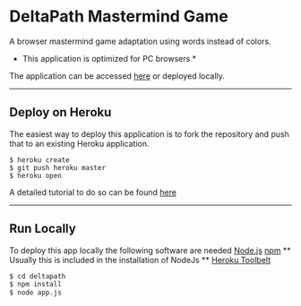 # DeltaPath Mastermind Game

A browser mastermind game adaptation using words instead of colors. 
* This application is optimized for PC browsers *

The application can be accessed [here](http://sleepy-garden-2332.herokuapp.com) or deployed locally.

-------------------

## Deploy on Heroku

The easiest way to deploy this application is to fork the repository and push that to an existing Heroku application.

```
$ heroku create
$ git push heroku master
$ heroku open
```
A detailed tutorial to do so can be found [here](http://devcenter.heroku.com/articles/git)

-------------------

## Run Locally

To deploy this app locally the following software are needed 
[Node.js](http://nodejs.org/download/)
[npm](http://www.npmjs.com/) ** Usually this is included in the installation of NodeJs **
[Heroku Toolbelt](http://toolbelt.heroku.com/)

```sh
$ cd deltapath
$ npm install
$ node app.js
```
